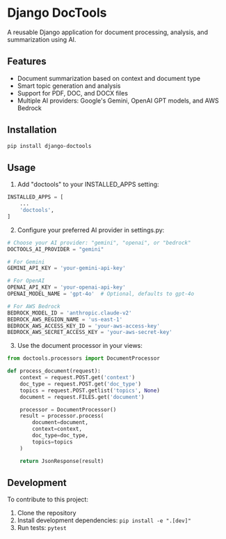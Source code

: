 
# Django DocTools

A reusable Django application for document processing, analysis, and summarization using AI.

## Features

- Document summarization based on context and document type
- Smart topic generation and analysis
- Support for PDF, DOC, and DOCX files
- Multiple AI providers: Google's Gemini, OpenAI GPT models, and AWS Bedrock

## Installation

```bash
pip install django-doctools
```

## Usage

1. Add "doctools" to your INSTALLED_APPS setting:

```python
INSTALLED_APPS = [
    ...
    'doctools',
]
```

2. Configure your preferred AI provider in settings.py:

```python
# Choose your AI provider: "gemini", "openai", or "bedrock"
DOCTOOLS_AI_PROVIDER = "gemini"

# For Gemini
GEMINI_API_KEY = 'your-gemini-api-key'

# For OpenAI
OPENAI_API_KEY = 'your-openai-api-key'
OPENAI_MODEL_NAME = 'gpt-4o'  # Optional, defaults to gpt-4o

# For AWS Bedrock
BEDROCK_MODEL_ID = 'anthropic.claude-v2'
BEDROCK_AWS_REGION_NAME = 'us-east-1'
BEDROCK_AWS_ACCESS_KEY_ID = 'your-aws-access-key'
BEDROCK_AWS_SECRET_ACCESS_KEY = 'your-aws-secret-key'
```

3. Use the document processor in your views:

```python
from doctools.processors import DocumentProcessor

def process_document(request):
    context = request.POST.get('context')
    doc_type = request.POST.get('doc_type')
    topics = request.POST.getlist('topics', None)
    document = request.FILES.get('document')

    processor = DocumentProcessor()
    result = processor.process(
        document=document,
        context=context,
        doc_type=doc_type,
        topics=topics
    )

    return JsonResponse(result)
```

## Development

To contribute to this project:

1. Clone the repository
2. Install development dependencies: `pip install -e ".[dev]"`
3. Run tests: `pytest`
